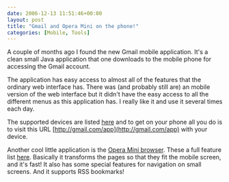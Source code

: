 ```yaml
---
date: 2006-12-13 11:51:46+00:00
layout: post
title: "Gmail and Opera Mini on the phone!"
categories: [Mobile, Tools]
---
```


A couple of months ago I found the new Gmail mobile application. It's a clean small Java application that one downloads to the mobile phone for accessing the Gmail account.

The application has easy access to almost all of the features that the ordinary web interface has. There was (and probably still are) an mobile version of the web interface but it didn't have the easy access to all the different menus as this application has. I really like it and use it several times each day.

The supported devices are listed [here](http://mail.google.com/support/bin/answer.py?answer=50425) and to get on your phone all you do is to visit this URL [http://gmail.com/app](http://gmail.com/app) with your device.

Another cool little application is the [Opera Mini browser](http://www.operamini.com/). These a full feature list [here](http://www.operamini.com/features/). Basically it transforms the pages so that they fit the mobile screen, and it's fast! It also has some special features for navigation on small screens. And it supports RSS bookmarks!
